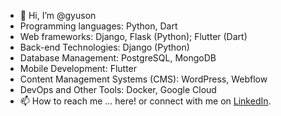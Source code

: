 - 👋 Hi, I’m @gyuson
- Programming languages: Python, Dart
- Web frameworks: Django, Flask (Python); Flutter (Dart)
- Back-end Technologies: Django (Python)
- Database Management: PostgreSQL, MongoDB
- Mobile Development: Flutter
- Content Management Systems (CMS): WordPress, Webflow
- DevOps and Other Tools: Docker, Google Cloud
- 📫 How to reach me ... here! or connect with me on <a href="https://www.linkedin.com/in/ghiayuson/">LinkedIn</a>.

<!---
gyuson/gyuson is a ✨ special ✨ repository because its `README.md` (this file) appears on your GitHub profile.
You can click the Preview link to take a look at your changes.
--->
